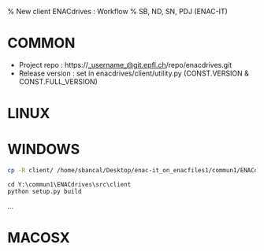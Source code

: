 % New client ENACdrives : Workflow
% SB, ND, SN, PDJ (ENAC-IT)


COMMON
======

* Project repo : https://_username_@git.epfl.ch/repo/enacdrives.git
* Release version : set in enacdrives/client/utility.py (CONST.VERSION & CONST.FULL_VERSION)


LINUX
=====


WINDOWS
=======

<SB>

~~~ bash
cp -R client/ /home/sbancal/Desktop/enac-it_on_enacfiles1/commun1/ENACdrives/src/client/
~~~

~~~
cd Y:\commun1\ENACdrives\src\client
python setup.py build
~~~

<ND>
...



MACOSX
======
